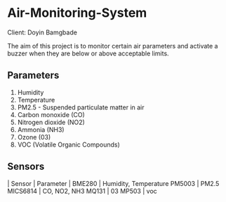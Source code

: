 # Air-Monitoring-System

Client: Doyin Bamgbade

The aim of this project is to monitor certain air parameters and activate a buzzer when they are below or above acceptable limits.

## Parameters
1. Humidity
2. Temperature
3. PM2.5 - Suspended particulate matter in air
4. Carbon monoxide (CO)
5. Nitrogen dioxide (NO2)
6. Ammonia (NH3)
7. Ozone (03)
8. VOC (Volatile Organic Compounds)

## Sensors 
| Sensor   |     Parameter
| BME280   |    Humidity, Temperature
PM5003   |    PM2.5
MICS6814 |    CO, NO2, NH3
MQ131    |    03
MP503    |    voc
